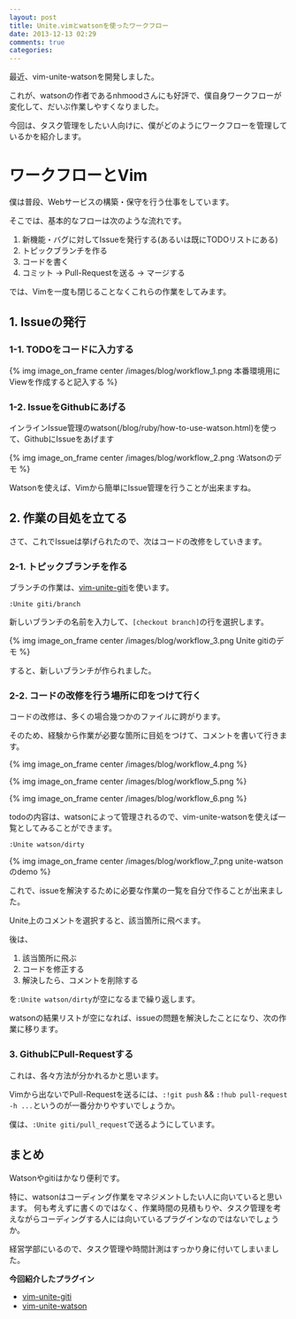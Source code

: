 ```yaml
---
layout: post
title: Unite.vimとwatsonを使ったワークフロー
date: 2013-12-13 02:29
comments: true
categories:
---
```


最近、vim-unite-watsonを開発しました。

これが、watsonの作者であるnhmoodさんにも好評で、僕自身ワークフローが変化して、だいぶ作業しやすくなりました。

今回は、タスク管理をしたい人向けに、僕がどのようにワークフローを管理しているかを紹介します。

<!-- more -->

# ワークフローとVim

僕は普段、Webサービスの構築・保守を行う仕事をしています。

そこでは、基本的なフローは次のような流れです。

1. 新機能・バグに対してIssueを発行する(あるいは既にTODOリストにある)
2. トピックブランチを作る
3. コードを書く
4. コミット -> Pull-Requestを送る -> マージする

では、Vimを一度も閉じることなくこれらの作業をしてみます。

## 1. Issueの発行

### 1-1. TODOをコードに入力する

{% img image_on_frame center /images/blog/workflow_1.png 本番環境用にViewを作成すると記入する %}

### 1-2. IssueをGithubにあげる

インラインIssue管理のwatson(/blog/ruby/how-to-use-watson.html)を使って、GithubにIssueをあげます

{% img image_on_frame center /images/blog/workflow_2.png :Watsonのデモ %}

Watsonを使えば、Vimから簡単にIssue管理を行うことが出来ますね。

## 2. 作業の目処を立てる

さて、これでIssueは挙げられたので、次はコードの改修をしていきます。

### 2-1. トピックブランチを作る

ブランチの作業は、[vim-unite-giti](https://github.com/alpaca-tc/vim-unite-giti)を使います。

```vim
:Unite giti/branch
```

新しいブランチの名前を入力して、`[checkout branch]`の行を選択します。

{% img image_on_frame center /images/blog/workflow_3.png Unite gitiのデモ %}

すると、新しいブランチが作られました。

### 2-2. コードの改修を行う場所に印をつけて行く

コードの改修は、多くの場合幾つかのファイルに跨がります。

そのため、経験から作業が必要な箇所に目処をつけて、コメントを書いて行きます。

{% img image_on_frame center /images/blog/workflow_4.png  %}

{% img image_on_frame center /images/blog/workflow_5.png  %}

{% img image_on_frame center /images/blog/workflow_6.png  %}

todoの内容は、watsonによって管理されるので、vim-unite-watsonを使えば一覧としてみることができます。

```vim
:Unite watson/dirty
```

{% img image_on_frame center /images/blog/workflow_7.png unite-watsonのdemo %}

これで、issueを解決するために必要な作業の一覧を自分で作ることが出来ました。

Unite上のコメントを選択すると、該当箇所に飛べます。

後は、

1. 該当箇所に飛ぶ
2. コードを修正する
3. 解決したら、コメントを削除する

を`:Unite watson/dirty`が空になるまで繰り返します。

watsonの結果リストが空になれば、issueの問題を解決したことになり、次の作業に移ります。

### 3. GithubにPull-Requestする

これは、各々方法が分かれるかと思います。

Vimから出ないでPull-Requestを送るには、`:!git push` && `:!hub pull-request -h ...`というのが一番分かりやすいでしょうか。

僕は、`:Unite giti/pull_request`で送るようにしています。

## まとめ

Watsonやgitiはかなり便利です。

特に、watsonはコーディング作業をマネジメントしたい人に向いていると思います。
何も考えずに書くのではなく、作業時間の見積もりや、タスク管理を考えながらコーディングする人には向いているプラグインなのではないでしょうか。

経営学部にいるので、タスク管理や時間計測はすっかり身に付いてしまいました。

**今回紹介したプラグイン**

- [vim-unite-giti](https://github.com/alpaca-tc/vim-unite-giti)
- [vim-unite-watson](https://github.com/alpaca-tc/vim-unite-watson.vim)
